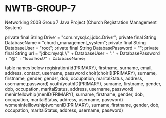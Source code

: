 # NWTB-GROUP-7
Networking 200B Group 7
Java Project (Church Registration Management System)

 private final String Driver = "com.mysql.cj.jdbc.Driver";
    private final String DatabaseName = "church_management_system";
    private final String DatabaseUser = "root";
    private final String DatabasePassword = "";
    private final String url = "jdbc:mysql://" + DatabaseUser + ":" + DatabasePassword + "@" + "localhost/" + DatabaseName;
    
table names below
registration(id(PRIMARY), firstname, surname, email, address, contact, username, password
choir(choirID(PRIMARY), surname, firstname, gender, gender, dob, occupation, maritalStatus, address, username,password)
youth(youthID(PRIMARY), surname, firstname, gender, dob, occupation, maritalStatus, address, username, password)
meninfellowhip(menID(PRIMARY), surname, firstname, gender, dob, occupation, maritalStatus, address, username, password)
womeninfelllowship(womenID(PRIMARY), surname, firstname, gender, dob, occupation, maritalStatus, address, username, password)
